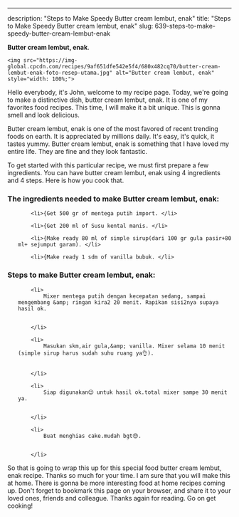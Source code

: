 ---
description: "Steps to Make Speedy Butter cream lembut, enak"
title: "Steps to Make Speedy Butter cream lembut, enak"
slug: 639-steps-to-make-speedy-butter-cream-lembut-enak

<p>
	<strong>Butter cream lembut, enak</strong>. 
	
</p>
<p>
	
	<img src="https://img-global.cpcdn.com/recipes/9af651dfe542e5f4/680x482cq70/butter-cream-lembut-enak-foto-resep-utama.jpg" alt="Butter cream lembut, enak" style="width: 100%;">
	
	
</p>
<p>
	Hello everybody, it's John, welcome to my recipe page. Today, we're going to make a distinctive dish, butter cream lembut, enak. It is one of my favorites food recipes. This time, I will make it a bit unique. This is gonna smell and look delicious.
</p>
	
<p>
	
</p>
<p>
	Butter cream lembut, enak is one of the most favored of recent trending foods on earth. It is appreciated by millions daily. It's easy, it's quick, it tastes yummy. Butter cream lembut, enak is something that I have loved my entire life. They are fine and they look fantastic.
</p>

<p>
To get started with this particular recipe, we must first prepare a few ingredients. You can have butter cream lembut, enak using 4 ingredients and 4 steps. Here is how you cook that.
</p>

<h3>The ingredients needed to make Butter cream lembut, enak:</h3>

<ol>
	
		<li>{Get 500 gr of mentega putih import. </li>
	
		<li>{Get 200 ml of Susu kental manis. </li>
	
		<li>{Make ready 80 ml of simple sirup(dari 100 gr gula pasir+80 ml+ sejumput garam). </li>
	
		<li>{Make ready 1 sdm of vanilla bubuk. </li>
	
</ol>
<p>
	
</p>

<h3>Steps to make Butter cream lembut, enak:</h3>

<ol>
	
		<li>
			Mixer mentega putih dengan kecepatan sedang, sampai mengembang &amp; ringan kira2 20 menit. Rapikan sisi2nya supaya hasil ok.
			
			
		</li>
	
		<li>
			Masukan skm,air gula,&amp; vanilla. Mixer selama 10 menit (simple sirup harus sudah suhu ruang ya👌).
			
			
		</li>
	
		<li>
			Siap digunakan😊 untuk hasil ok.total mixer sampe 30 menit ya.
			
			
		</li>
	
		<li>
			Buat menghias cake.mudah bgt😍.
			
			
		</li>
	
</ol>

<p>
	
</p>

<p>
	So that is going to wrap this up for this special food butter cream lembut, enak recipe. Thanks so much for your time. I am sure that you will make this at home. There is gonna be more interesting food at home recipes coming up. Don't forget to bookmark this page on your browser, and share it to your loved ones, friends and colleague. Thanks again for reading. Go on get cooking!
</p>
